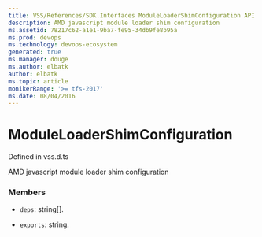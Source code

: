 ```yaml
---
title: VSS/References/SDK.Interfaces ModuleLoaderShimConfiguration API | Extensions for Azure DevOps Services
description: AMD javascript module loader shim configuration
ms.assetid: 78217c62-a1e1-9ba7-fe95-34db9fe8b95a
ms.prod: devops
ms.technology: devops-ecosystem
generated: true
ms.manager: douge
ms.author: elbatk
author: elbatk
ms.topic: article
monikerRange: '>= tfs-2017'
ms.date: 08/04/2016
---
```


# ModuleLoaderShimConfiguration

Defined in vss.d.ts


AMD javascript module loader shim configuration 

### Members

* `deps`: string[]. 

* `exports`: string. 

